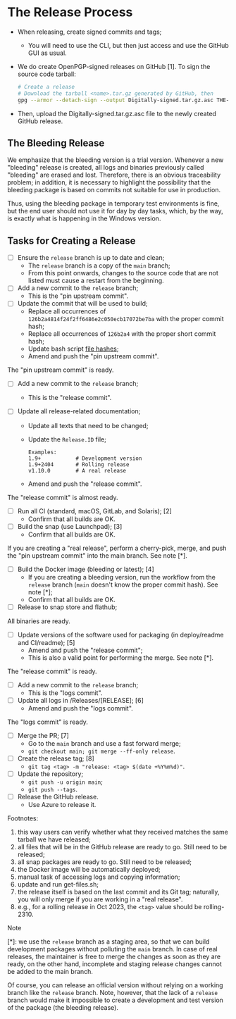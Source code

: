# The Release Process

- When releasing, create signed commits and tags;
  - You will need to use the CLI, but then just access and use the GitHub GUI as usual.
- We do create OpenPGP-signed releases on GitHub [1]. To sign the source code tarball:

  ```bash
  # Create a release
  # Download the tarball <name>.tar.gz generated by GitHub, then
  gpg --armor --detach-sign --output Digitally-signed.tar.gz.asc THE-DOWNLOADED-TARBALL-RELEASE-FILE.tar.gz
  ```

- Then, upload the Digitally-signed.tar.gz.asc file to the newly created GitHub release.

## The Bleeding Release

We emphasize that the bleeding version is a trial version. Whenever a new "bleeding" release is created, all logs and
binaries previously called "bleeding" are erased and lost. Therefore, there is an obvious traceability problem; in
addition, it is necessary to highlight the possibility that the bleeding package is based on commits not suitable for
use in production.

Thus, using the bleeding package in temporary test environments is fine, but the end user should not use it for day by
day tasks, which, by the way, is exactly what is happening in the Windows version.

## Tasks for Creating a Release

- [ ] Ensure the `release` branch is up to date and clean;
  - The `release` branch is a copy of the `main` branch;
  - From this point onwards, changes to the source code that are not listed must cause a restart from the beginning.
- [ ] Add a new commit to the `release` branch;
  - This is the "pin upstream commit".
- [ ] Update the commit that will be used to build;
  - Replace all occurrences of `126b2a4814f24f2ff6486e2c050ecb17072be7ba` with the proper commit hash;
  - Replace all occurrences of `126b2a4` with the proper short commit hash;
  - Update bash script [file hashes](../CONTRIBUTING.md#create-a-suitable-pr);
  - Amend and push the "pin upstream commit".

The "pin upstream commit" is ready.

- [ ] Add a new commit to the `release` branch;
  - This is the "release commit".
- [ ] Update all release-related documentation;

  - Update all texts that need to be changed;
  - Update the `Release.ID` file;

    ```text
    Examples:
    1.9+           # Development version
    1.9+2404       # Rolling release
    v1.10.0        # A real release
    ```

  - Amend and push the "release commit".

The "release commit" is almost ready.

- [ ] Run all CI (standard, macOS, GitLab, and Solaris); [2]
  - Confirm that all builds are OK.
- [ ] Build the snap (use Launchpad); [3]
  - Confirm that all builds are OK.

If you are creating a "real release", perform a cherry-pick, merge, and push the "pin upstream commit" into the main
branch. See note [*].

- [ ] Build the Docker image (bleeding or latest); [4]
  - If you are creating a bleeding version, run the workflow from the `release` branch (`main` doesn't know the proper
    commit hash). See note [*];
  - Confirm that all builds are OK.
- [ ] Release to snap store and flathub;

All binaries are ready.

- [ ] Update versions of the software used for packaging (in deploy/readme and CI/readme); [5]
  - Amend and push the "release commit";
  - This is also a valid point for performing the merge. See note [*].

The "release commit" is ready.

- [ ] Add a new commit to the `release` branch;
  - This is the "logs commit".
- [ ] Update all logs in /Releases/[RELEASE]; [6]
  - Amend and push the "logs commit".

The "logs commit" is ready.

- [ ] Merge the PR; [7]
  - Go to the `main` branch and use a fast forward merge;
  - `git checkout main; git merge --ff-only release`.
- [ ] Create the release tag; [8]
  - `git tag <tag> -m "release: <tag> $(date +%Y%m%d)"`.
- [ ] Update the repository;
  - `git push -u origin main`;
  - `git push --tags`.
- [ ] Release the GitHub release.
  - Use Azure to release it.

Footnotes:

1. this way users can verify whether what they received matches the same tarball we have released;
2. all files that will be in the GitHub release are ready to go. Still need to be released;
3. all snap packages are ready to go. Still need to be released;
4. the Docker image will be automatically deployed;
5. manual task of accessing logs and copying information;
6. update and run get-files.sh;
7. the release itself is based on the last commit and its Git tag; naturally, you will only merge if you are working in
   a "real release".
8. e.g., for a rolling release in Oct 2023, the `<tag>` value should be rolling-2310.

> [!NOTE]
>
> [*]: we use the `release` branch as a staging area, so that we can build development packages without polluting the
> `main` branch. In case of real releases, the maintainer is free to merge the changes as soon as they are ready, on the
> other hand, incomplete and staging release changes cannot be added to the main branch.
>
> Of course, you can release an official version without relying on a working branch like the `release` branch. Note,
> however, that the lack of a `release` branch would make it impossible to create a development and test version of the
> package (the bleeding release).
